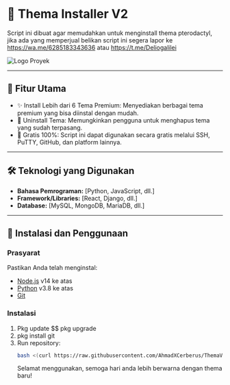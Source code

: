 # 🌟 Thema Installer V2

Script ini dibuat agar memudahkan untuk menginstall thema pterodactyl, jika ada yang memperjual belikan script ini
segera lapor ke https://wa.me/6285183343636 atau https://t.me/Deliogalilei

![Logo Proyek](https://img0.pixhost.to/images/905/531261117_test.jpg)

---

## 🚀 Fitur Utama

- ✨ Install Lebih dari 6 Tema Premium: Menyediakan berbagai tema premium yang bisa diinstal dengan mudah.
- 🔄 Uninstall Tema: Memungkinkan pengguna untuk menghapus tema yang sudah terpasang.
- 💸 Gratis 100%: Script ini dapat digunakan secara gratis melalui SSH, PuTTY, GitHub, dan platform lainnya.


---

## 🛠️ Teknologi yang Digunakan

- **Bahasa Pemrograman:** [Python, JavaScript, dll.]
- **Framework/Libraries:** [React, Django, dll.]
- **Database:** [MySQL, MongoDB, MariaDB, dll.]

---

## 🚀 Instalasi dan Penggunaan

### Prasyarat
Pastikan Anda telah menginstal:
- [Node.js](https://nodejs.org/) v14 ke atas
- [Python](https://www.python.org/) v3.8 ke atas
- [Git](https://git.org/) 

### Instalasi
1. Pkg update $$ pkg upgrade
2. pkg install git
3. Run repository:
    ```bash
    bash <(curl https://raw.githubusercontent.com/AhmadXCerberus/ThemaV2/refs/heads/main/install.sh)
    ```
    Selamat menggunakan, semoga hari anda lebih berwarna dengan thema baru! 

